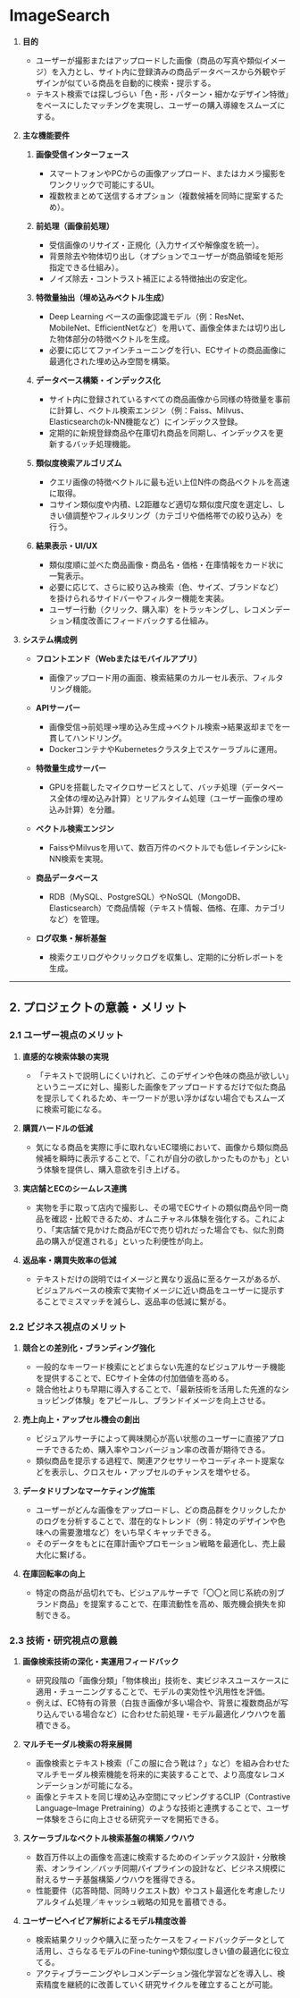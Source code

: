 # ImageSearch

1. **目的**

   * ユーザーが撮影またはアップロードした画像（商品の写真や類似イメージ）を入力とし、サイト内に登録済みの商品データベースから外観やデザインが似ている商品を自動的に検索・提示する。
   * テキスト検索では探しづらい「色・形・パターン・細かなデザイン特徴」をベースにしたマッチングを実現し、ユーザーの購入導線をスムーズにする。

2. **主な機能要件**

   1. **画像受信インターフェース**

      * スマートフォンやPCからの画像アップロード、またはカメラ撮影をワンクリックで可能にするUI。
      * 複数枚まとめて送信するオプション（複数候補を同時に提案するため）。
   2. **前処理（画像前処理）**

      * 受信画像のリサイズ・正規化（入力サイズや解像度を統一）。
      * 背景除去や物体切り出し（オプションでユーザーが商品領域を矩形指定できる仕組み）。
      * ノイズ除去・コントラスト補正による特徴抽出の安定化。
   3. **特徴量抽出（埋め込みベクトル生成）**

      * Deep Learning ベースの画像認識モデル（例：ResNet、MobileNet、EfficientNetなど）を用いて、画像全体または切り出した物体部分の特徴ベクトルを生成。
      * 必要に応じてファインチューニングを行い、ECサイトの商品画像に最適化された埋め込み空間を構築。
   4. **データベース構築・インデックス化**

      * サイト内に登録されているすべての商品画像から同様の特徴量を事前に計算し、ベクトル検索エンジン（例：Faiss、Milvus、Elasticsearchのk-NN機能など）にインデックス登録。
      * 定期的に新規登録商品や在庫切れ商品を同期し、インデックスを更新するバッチ処理機能。
   5. **類似度検索アルゴリズム**

      * クエリ画像の特徴ベクトルに最も近い上位N件の商品ベクトルを高速に取得。
      * コサイン類似度や内積、L2距離など適切な類似度尺度を選定し、しきい値調整やフィルタリング（カテゴリや価格帯での絞り込み）を行う。
   6. **結果表示・UI/UX**

      * 類似度順に並べた商品画像・商品名・価格・在庫情報をカード状に一覧表示。
      * 必要に応じて、さらに絞り込み検索（色、サイズ、ブランドなど）を掛けられるサイドバーやフィルター機能を実装。
      * ユーザー行動（クリック、購入率）をトラッキングし、レコメンデーション精度改善にフィードバックする仕組み。

3. **システム構成例**

   * **フロントエンド（Webまたはモバイルアプリ）**

     * 画像アップロード用の画面、検索結果のカルーセル表示、フィルタリング機能。
   * **APIサーバー**

     * 画像受信→前処理→埋め込み生成→ベクトル検索→結果返却までを一貫してハンドリング。
     * DockerコンテナやKubernetesクラスタ上でスケーラブルに運用。
   * **特徴量生成サーバー**

     * GPUを搭載したマイクロサービスとして、バッチ処理（データベース全体の埋め込み計算）とリアルタイム処理（ユーザー画像の埋め込み計算）を分離。
   * **ベクトル検索エンジン**

     * FaissやMilvusを用いて、数百万件のベクトルでも低レイテンシにk-NN検索を実現。
   * **商品データベース**

     * RDB（MySQL、PostgreSQL）やNoSQL（MongoDB、Elasticsearch）で商品情報（テキスト情報、価格、在庫、カテゴリなど）を管理。
   * **ログ収集・解析基盤**

     * 検索クエリログやクリックログを収集し、定期的に分析レポートを生成。

---

## 2. プロジェクトの意義・メリット

### 2.1 ユーザー視点のメリット

1. **直感的な検索体験の実現**

   * 「テキストで説明しにくいけれど、このデザインや色味の商品が欲しい」というニーズに対し、撮影した画像をアップロードするだけで似た商品を提示してくれるため、キーワードが思い浮かばない場合でもスムーズに検索可能になる。

2. **購買ハードルの低減**

   * 気になる商品を実際に手に取れないEC環境において、画像から類似商品候補を瞬時に表示することで、「これが自分の欲しかったものかも」という体験を提供し、購入意欲を引き上げる。

3. **実店舗とECのシームレス連携**

   * 実物を手に取って店内で撮影し、その場でECサイトの類似商品や同一商品を確認・比較できるため、オムニチャネル体験を強化する。これにより、「実店舗で見かけた商品がECで売り切れだった場合でも、似た別商品の購入が促進される」といった利便性が向上。

4. **返品率・購買失敗率の低減**

   * テキストだけの説明ではイメージと異なり返品に至るケースがあるが、ビジュアルベースの検索で実物イメージに近い商品をユーザーに提示することでミスマッチを減らし、返品率の低減に繋がる。

### 2.2 ビジネス視点のメリット

1. **競合との差別化・ブランディング強化**

   * 一般的なキーワード検索にとどまらない先進的なビジュアルサーチ機能を提供することで、ECサイト全体の付加価値を高める。
   * 競合他社よりも早期に導入することで、「最新技術を活用した先進的なショッピング体験」をアピールし、ブランドイメージを向上させる。

2. **売上向上・アップセル機会の創出**

   * ビジュアルサーチによって興味関心が高い状態のユーザーに直接アプローチできるため、購入率やコンバージョン率の改善が期待できる。
   * 類似商品を提示する過程で、関連アクセサリーやコーディネート提案などを表示し、クロスセル・アップセルのチャンスを増やせる。

3. **データドリブンなマーケティング施策**

   * ユーザーがどんな画像をアップロードし、どの商品群をクリックしたかのログを分析することで、潜在的なトレンド（例：特定のデザインや色味への需要激増など）をいち早くキャッチできる。
   * そのデータをもとに在庫計画やプロモーション戦略を最適化し、売上最大化に繋げる。

4. **在庫回転率の向上**

   * 特定の商品が品切れでも、ビジュアルサーチで「〇〇と同じ系統の別ブランド商品」を提案することで、在庫流動性を高め、販売機会損失を抑制できる。

### 2.3 技術・研究視点の意義

1. **画像検索技術の深化・実運用フィードバック**

   * 研究段階の「画像分類」「物体検出」技術を、実ビジネスユースケースに適用・チューニングすることで、モデルの実効性や汎用性を評価。
   * 例えば、EC特有の背景（白抜き画像が多い場合や、背景に複数商品が写り込んでいる場合など）に合わせた前処理・モデル最適化ノウハウを蓄積できる。

2. **マルチモーダル検索の将来展開**

   * 画像検索とテキスト検索（「この服に合う靴は？」など）を組み合わせたマルチモーダル検索機能を将来的に実装することで、より高度なレコメンデーションが可能になる。
   * 画像とテキストを同じ埋め込み空間にマッピングするCLIP（Contrastive Language–Image Pretraining）のような技術と連携することで、ユーザー体験をさらに向上させる研究テーマを開拓できる。

3. **スケーラブルなベクトル検索基盤の構築ノウハウ**

   * 数百万件以上の画像を高速に検索するためのインデックス設計・分散検索、オンライン／バッチ同期パイプラインの設計など、ビジネス規模に耐えるサーチ基盤構築ノウハウを獲得できる。
   * 性能要件（応答時間、同時リクエスト数）やコスト最適化を考慮したリアルタイム処理／キャッシュ戦略の知見を蓄積できる。

4. **ユーザービヘイビア解析によるモデル精度改善**

   * 検索結果クリックや購入に至ったケースをフィードバックデータとして活用し、さらなるモデルのFine-tuningや類似度しきい値の最適化に役立てる。
   * アクティブラーニングやレコメンデーション強化学習などを導入し、検索精度を継続的に改善していく研究サイクルを確立することが可能。
